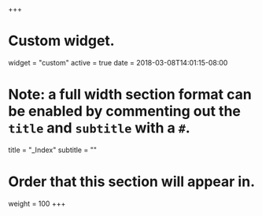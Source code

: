 +++
# Custom widget.
widget = "custom"
active = true
date = 2018-03-08T14:01:15-08:00

# Note: a full width section format can be enabled by commenting out the `title` and `subtitle` with a `#`.
title = "_Index"
subtitle = ""

# Order that this section will appear in.
weight = 100
+++
